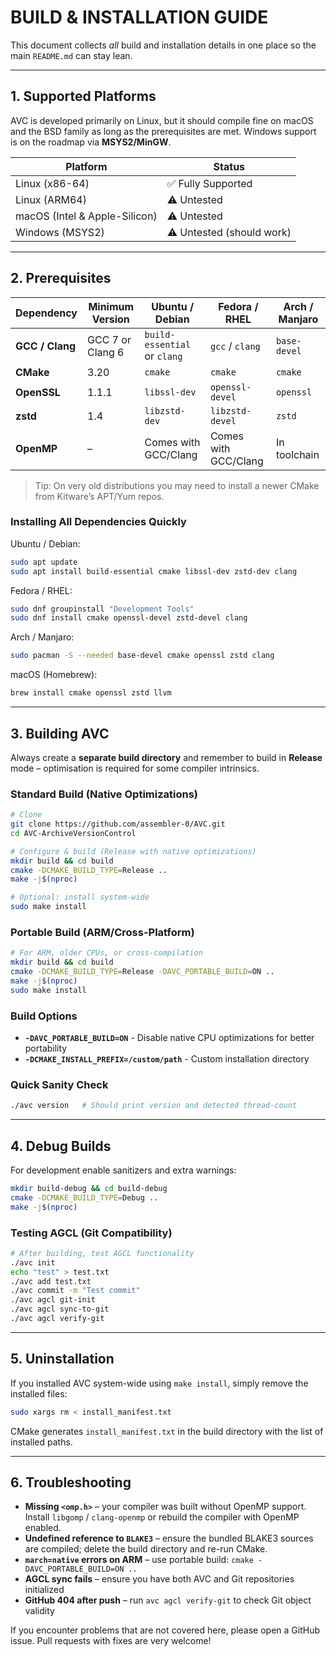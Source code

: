# BUILD & INSTALLATION GUIDE

This document collects *all* build and installation details in one place so the main `README.md` can stay lean.

---

## 1. Supported Platforms

AVC is developed primarily on Linux, but it should compile fine on macOS and the BSD family as long as the prerequisites are met.  Windows support is on the roadmap via **MSYS2/MinGW**.

| Platform | Status                    |
|----------|---------------------------|
| Linux (x86-64) | ✅ Fully Supported         |
| Linux (ARM64)  | ⚠️ Untested               |
| macOS (Intel & Apple-Silicon) | ⚠️ Untested               |
| Windows (MSYS2) | ⚠️ Untested (should work) |

---

## 2. Prerequisites

| Dependency | Minimum Version | Ubuntu / Debian | Fedora / RHEL | Arch / Manjaro |
|------------|-----------------|-----------------|---------------|----------------|
| **GCC / Clang** | GCC 7  or Clang 6 | `build-essential` or `clang` | `gcc` / `clang` | `base-devel` |
| **CMake** | 3.20 | `cmake` | `cmake` | `cmake` |
| **OpenSSL** | 1.1.1 | `libssl-dev` | `openssl-devel` | `openssl` |
| **zstd** | 1.4 | `libzstd-dev` | `libzstd-devel` | `zstd` |
| **OpenMP** | – | Comes with GCC/Clang | Comes with GCC/Clang | In toolchain |

> Tip: On very old distributions you may need to install a newer CMake from Kitware’s APT/Yum repos.

### Installing All Dependencies Quickly

Ubuntu / Debian:
```bash
sudo apt update
sudo apt install build-essential cmake libssl-dev zstd-dev clang
```

Fedora / RHEL:
```bash
sudo dnf groupinstall "Development Tools"
sudo dnf install cmake openssl-devel zstd-devel clang
```

Arch / Manjaro:
```bash
sudo pacman -S --needed base-devel cmake openssl zstd clang
```

macOS (Homebrew):
```bash
brew install cmake openssl zstd llvm
```

---

## 3. Building AVC

Always create a **separate build directory** and remember to build in **Release** mode – optimisation is required for some compiler intrinsics.

### Standard Build (Native Optimizations)
```bash
# Clone
git clone https://github.com/assembler-0/AVC.git
cd AVC-ArchiveVersionControl

# Configure & build (Release with native optimizations)
mkdir build && cd build
cmake -DCMAKE_BUILD_TYPE=Release ..
make -j$(nproc)

# Optional: install system-wide
sudo make install
```

### Portable Build (ARM/Cross-Platform)
```bash
# For ARM, older CPUs, or cross-compilation
mkdir build && cd build
cmake -DCMAKE_BUILD_TYPE=Release -DAVC_PORTABLE_BUILD=ON ..
make -j$(nproc)
sudo make install
```

### Build Options
- **`-DAVC_PORTABLE_BUILD=ON`** - Disable native CPU optimizations for better portability
- **`-DCMAKE_INSTALL_PREFIX=/custom/path`** - Custom installation directory

### Quick Sanity Check
```bash
./avc version   # Should print version and detected thread-count
```

---

## 4. Debug Builds

For development enable sanitizers and extra warnings:
```bash
mkdir build-debug && cd build-debug
cmake -DCMAKE_BUILD_TYPE=Debug ..
make -j$(nproc)
```

### Testing AGCL (Git Compatibility)
```bash
# After building, test AGCL functionality
./avc init
echo "test" > test.txt
./avc add test.txt
./avc commit -m "Test commit"
./avc agcl git-init
./avc agcl sync-to-git
./avc agcl verify-git
```

---

## 5. Uninstallation
If you installed AVC system-wide using `make install`, simply remove the installed files:
```bash
sudo xargs rm < install_manifest.txt
```

CMake generates `install_manifest.txt` in the build directory with the list of installed paths.

---

## 6. Troubleshooting

* **Missing `<omp.h>`** – your compiler was built without OpenMP support. Install `libgomp` / `clang-openmp` or rebuild the compiler with OpenMP enabled.
* **Undefined reference to `BLAKE3`** – ensure the bundled BLAKE3 sources are compiled; delete the build directory and re-run CMake.
* **`march=native` errors on ARM** – use portable build: `cmake -DAVC_PORTABLE_BUILD=ON ..`
* **AGCL sync fails** – ensure you have both AVC and Git repositories initialized
* **GitHub 404 after push** – run `avc agcl verify-git` to check Git object validity

If you encounter problems that are not covered here, please open a GitHub issue. Pull requests with fixes are very welcome!
